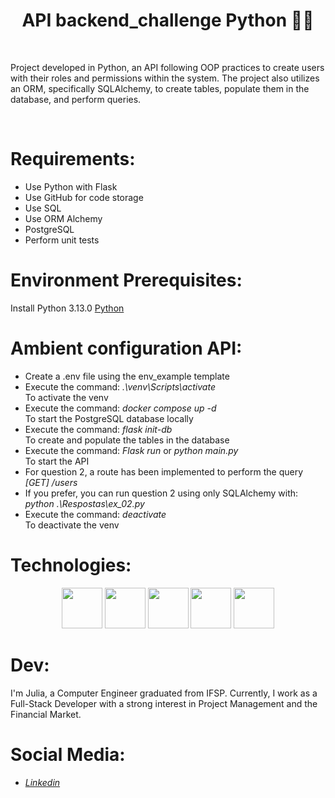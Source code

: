 <h1 align="center"> API backend_challenge Python 👨‍💻</h1>
</br>

Project developed in Python, an API following OOP practices to create users with their roles and permissions within the system. The project also utilizes an ORM, specifically SQLAlchemy, to create tables, populate them in the database, and perform queries.

</br>

# Requirements:

<ul>
  <li>Use Python with Flask</li>
  <li>Use GitHub for code storage</li>
  <li>Use SQL</li>
  <li>Use ORM Alchemy</li>
  <li>PostgreSQL</li>
  <li>Perform unit tests</li>
</ul>

# Environment Prerequisites:

Install Python 3.13.0
<a href="https://www.python.org/downloads/release/python-3130">Python</a>

# Ambient configuration API:
<ul>
<li>Create a .env file using the env_example template</li>
<li>Execute the command: <i>.\venv\Scripts\activate</i><br>
To activate the venv</li>
<li>Execute the command: <i>docker compose up -d</i><br> To start the PostgreSQL database locally</li>
<li>Execute the command: <i>flask init-db</i><br> To create and populate the tables in the database</li>
<li>Execute the command: <i>Flask run</i> or <i>python main.py</i><br> To start the API</li>
<li>For question 2, a route has been implemented to perform the query <br><i>[GET] /users</i></li>
<li>If you prefer, you can run question 2 using only SQLAlchemy with: <br><i>python .\Respostas\ex_02.py</i></li>
<li>Execute the command: <i>deactivate</i><br> To deactivate the venv</li>
</ul>

# Technologies:
<p align="center">
<img width="65px" height="65px" src="https://cdn.jsdelivr.net/gh/devicons/devicon@latest/icons/python/python-original-wordmark.svg"/>
<img width="65px" height="65px" src="https://cdn.jsdelivr.net/gh/devicons/devicon@latest/icons/flask/flask-original.svg"/>
<img width="65px" height="65px" src="https://cdn.jsdelivr.net/gh/devicons/devicon@latest/icons/postgresql/postgresql-original-wordmark.svg"/>
<img width="65px" height="65px" src="https://cdn.jsdelivr.net/gh/devicons/devicon@latest/icons/docker/docker-original-wordmark.svg"/>
<img width="65px" height="65px" src="https://cdn.jsdelivr.net/gh/devicons/devicon@latest/icons/sqlalchemy/sqlalchemy-original-wordmark.svg"/>
</p>

# Dev:

I'm Julia, a Computer Engineer graduated from IFSP. Currently, I work as a Full-Stack Developer with a strong interest in Project Management and the Financial Market.

# Social Media:

<ul>
<li><a href="https://www.linkedin.com/in/julia-m-9abba9110/" target="_blank"><i>Linkedin</i></a></li>
</ul>